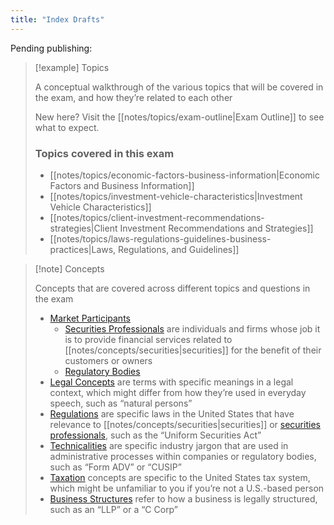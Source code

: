 ```yaml
---
title: "Index Drafts"
---
```


Pending publishing:

> [!example] Topics
> 
> A conceptual walkthrough of the various topics that will be covered in the exam, and how they’re related to each other
> 
> New here? Visit the [[notes/topics/exam-outline|Exam Outline]] to see what to expect.
> 
> ### Topics covered in this exam
> 
> - [[notes/topics/economic-factors-business-information|Economic Factors and Business Information]]
> - [[notes/topics/investment-vehicle-characteristics|Investment Vehicle Characteristics]]
> - [[notes/topics/client-investment-recommendations-strategies|Client Investment Recommendations and Strategies]]
> - [[notes/topics/laws-regulations-guidelines-business-practices|Laws, Regulations, and Guidelines]]

> [!note] Concepts
> 
> Concepts that are covered across different topics and questions in the exam
> - [Market Participants](/tags/market-participants)
> 	- [Securities Professionals](/tags/securities-professionals) are individuals and firms whose job it is to provide financial services related to [[notes/concepts/securities|securities]] for the benefit of their customers or owners
> 	- [Regulatory Bodies](/tags/regulatory-bodies)
> - [Legal Concepts](/tags/legal-concepts) are terms with specific meanings in a legal context, which might differ from how they’re used in everyday speech, such as “natural persons”
> - [Regulations](/tags/regulations) are specific laws in the United States that have relevance to [[notes/concepts/securities|securities]] or [securities professionals](/tags/securities-professionals), such as the “Uniform Securities Act” 
> - [Technicalities](/tags/technicalities) are specific industry jargon that are used in administrative processes within companies or regulatory bodies, such as “Form ADV” or “CUSIP”
> - [Taxation](/tags/taxation) concepts are specific to the United States tax system, which might be unfamiliar to you if you’re not a U.S.-based person
> - [Business Structures](/tags/business-structures) refer to how a business is legally structured, such as an “LLP” or a “C Corp”